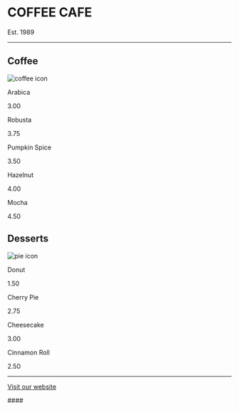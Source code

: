 <!DOCTYPE html>
<html lang="en">

<head>
    <meta charset="utf-8" />
    <meta name="viewport" content="width=device-width, initial-scale=1.0" />
    <title>Cafe Menu</title>
    <link href="project1.css" rel="stylesheet" />
</head>

<body>
    <div class="menu">
        <main>
            <h1>COFFEE CAFE</h1>
            <p class="established">Est. 1989</p>
            <hr>
            <section>
                <h2>Coffee</h2>
                <img src="https://cdn.freecodecamp.org/curriculum/css-cafe/coffee.jpg" alt="coffee icon" />
                <article class="item">
                    <p class="flavor">Arabica</p>
                    <p class="price">3.00</p>
                </article>
                <article class="item">
                    <p class="flavor">Robusta</p>
                    <p class="price">3.75</p>
                </article>
                <article class="item">
                    <p class="flavor">Pumpkin Spice</p>
                    <p class="price">3.50</p>
                </article>
                <article class="item">
                    <p class="flavor">Hazelnut</p>
                    <p class="price">4.00</p>
                </article>
                <article class="item">
                    <p class="flavor">Mocha</p>
                    <p class="price">4.50</p>
                </article>
            </section>
            <section>
                <h2>Desserts</h2>
                <img src="https://cdn.freecodecamp.org/curriculum/css-cafe/pie.jpg" alt="pie icon" />
                <article class="item">
                    <p class="dessert">Donut</p>
                    <p class="price">1.50</p>
                </article>
                <article class="item">
                    <p class="dessert">Cherry Pie</p>
                    <p class="price">2.75</p>
                </article>
                <article class="item">
                    <p class="dessert">Cheesecake</p>
                    <p class="price">3.00</p>
                </article>
                <article class="item">
                    <p class="dessert">Cinnamon Roll</p>
                    <p class="price">2.50</p>
                </article>
            </section>
        </main>
        <hr class="bottom-line">
        <footer>
            <p>
                <a href="#" target="_blank">Visit our website</a>
            </p>
            <p class="address">####</p>
        </footer>
    </div>
</body>

</html>
